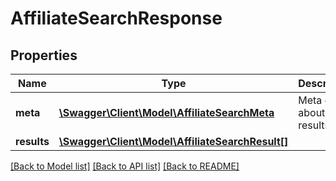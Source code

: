 # AffiliateSearchResponse

## Properties
Name | Type | Description | Notes
------------ | ------------- | ------------- | -------------
**meta** | [**\Swagger\Client\Model\AffiliateSearchMeta**](AffiliateSearchMeta.md) | Meta data about the results | 
**results** | [**\Swagger\Client\Model\AffiliateSearchResult[]**](AffiliateSearchResult.md) |  | [optional] 

[[Back to Model list]](../README.md#documentation-for-models) [[Back to API list]](../README.md#documentation-for-api-endpoints) [[Back to README]](../README.md)


